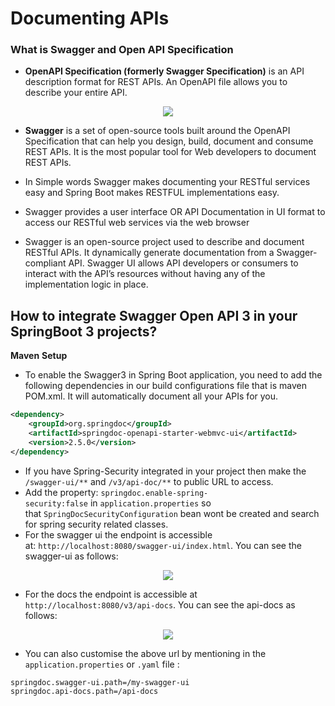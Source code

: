# Documenting  APIs
### What is Swagger and Open API Specification

- **OpenAPI Specification (formerly Swagger Specification)** is an API description format for REST APIs. An OpenAPI file allows you to describe your entire API.  

<p align="center">
  <img src="https://github.com/manasranjanmohanta/md-related-docs/blob/main/openapi-swagger.jpg" />
</p>

- **Swagger** is a set of open-source tools built around the OpenAPI Specification that can help you design, build, document and consume REST APIs. It is the most popular tool for Web developers to document REST APIs.
- In Simple words Swagger makes documenting your RESTful services easy and Spring Boot makes RESTFUL implementations easy.  
- Swagger provides a user interface OR API Documentation in UI format to access our RESTful web services via the web browser

- Swagger is an open-source project used to describe and document RESTful APIs. It dynamically generate documentation from a Swagger-compliant API. Swagger UI allows API developers or consumers to interact with the API’s resources without having any of the implementation logic in place.

## How to integrate Swagger Open API 3 in your SpringBoot 3 projects?

**Maven** **Setup**

- To enable the Swagger3 in Spring Boot application, you need to add the following dependencies in our build configurations file that is maven POM.xml. It will automatically document all your APIs for you.

```xml
<dependency>  
    <groupId>org.springdoc</groupId>  
    <artifactId>springdoc-openapi-starter-webmvc-ui</artifactId>  
    <version>2.5.0</version>  
</dependency>
```
- If you have Spring-Security integrated in your project then make the `/swagger-ui/**` and `/v3/api-doc/**` to public URL to access.
- Add the property: `springdoc.enable-spring-security:false` in `application.properties` so that `SpringDocSecurityConfiguration` bean wont be created and search for spring security related classes.
- For the swagger ui the endpoint is accessible at: `http://localhost:8080/swagger-ui/index.html`.
  You can see the swagger-ui as follows:
<p align="center">
  <img src="https://github.com/manasranjanmohanta/md-related-docs/blob/main/swagger-ui-example.png" />
</p>
  
- For the docs the endpoint is accessible at `http://localhost:8080/v3/api-docs`.
    You can see the api-docs as follows:
<p align="center">
  <img src="https://github.com/manasranjanmohanta/md-related-docs/blob/main/swagger-api-docs-example.png" />
</p>

- You can also customise the above url by mentioning in the `application.properties` or `.yaml` file :

```properties
springdoc.swagger-ui.path=/my-swagger-ui  
springdoc.api-docs.path=/api-docs
```
